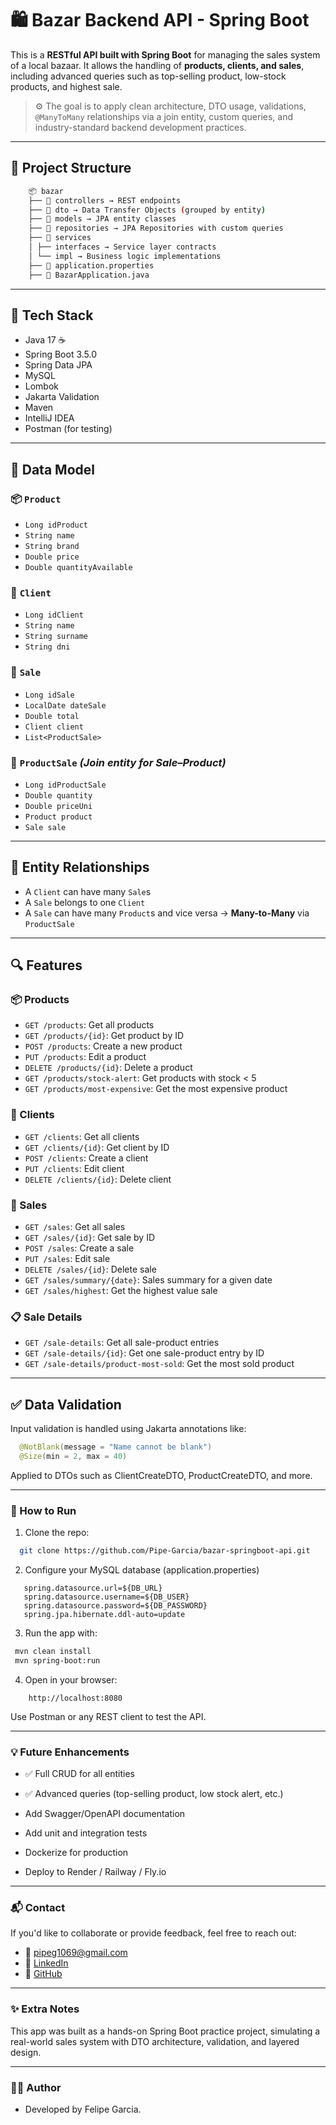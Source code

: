 # 🛍️ Bazar Backend API - Spring Boot

This is a **RESTful API built with Spring Boot** for managing the sales system of a local bazaar. It allows the handling of **products, clients, and sales**, including advanced queries such as top-selling product, low-stock products, and highest sale.

> ⚙️ The goal is to apply clean architecture, DTO usage, validations, `@ManyToMany` relationships via a join entity, custom queries, and industry-standard backend development practices.

---

## 📁 Project Structure
```bash
    📦 bazar
    ├── 📂 controllers → REST endpoints
    ├── 📂 dto → Data Transfer Objects (grouped by entity)
    ├── 📂 models → JPA entity classes
    ├── 📂 repositories → JPA Repositories with custom queries
    ├── 📂 services
    │ ├── interfaces → Service layer contracts
    │ └── impl → Business logic implementations
    ├── 📜 application.properties
    ├── 📜 BazarApplication.java
```

---

## 🔧 Tech Stack

- Java 17 ☕
- Spring Boot 3.5.0
- Spring Data JPA
- MySQL
- Lombok
- Jakarta Validation
- Maven
- IntelliJ IDEA
- Postman (for testing)

---

## 🧩 Data Model

### 📦 `Product`
- `Long idProduct`
- `String name`
- `String brand`
- `Double price`
- `Double quantityAvailable`

### 👤 `Client`
- `Long idClient`
- `String name`
- `String surname`
- `String dni`

### 🧾 `Sale`
- `Long idSale`
- `LocalDate dateSale`
- `Double total`
- `Client client`
- `List<ProductSale>`

### 🔄 `ProductSale` *(Join entity for Sale–Product)*
- `Long idProductSale`
- `Double quantity`
- `Double priceUni`
- `Product product`
- `Sale sale`

---

## 🔄 Entity Relationships

- A `Client` can have many `Sale`s
- A `Sale` belongs to one `Client`
- A `Sale` can have many `Product`s and vice versa → **Many-to-Many** via `ProductSale`

---

## 🔍 Features

### 📦 Products
- `GET /products`: Get all products
- `GET /products/{id}`: Get product by ID
- `POST /products`: Create a new product
- `PUT /products`: Edit a product
- `DELETE /products/{id}`: Delete a product
- `GET /products/stock-alert`: Get products with stock < 5
- `GET /products/most-expensive`: Get the most expensive product

### 👤 Clients
- `GET /clients`: Get all clients
- `GET /clients/{id}`: Get client by ID
- `POST /clients`: Create a client
- `PUT /clients`: Edit client
- `DELETE /clients/{id}`: Delete client

### 🧾 Sales
- `GET /sales`: Get all sales
- `GET /sales/{id}`: Get sale by ID
- `POST /sales`: Create a sale
- `PUT /sales`: Edit sale
- `DELETE /sales/{id}`: Delete sale
- `GET /sales/summary/{date}`: Sales summary for a given date
- `GET /sales/highest`: Get the highest value sale

### 📋 Sale Details
- `GET /sale-details`: Get all sale-product entries
- `GET /sale-details/{id}`: Get one sale-product entry by ID
- `GET /sale-details/product-most-sold`: Get the most sold product

---

## ✅ Data Validation

Input validation is handled using Jakarta annotations like:

```java
  @NotBlank(message = "Name cannot be blank")
  @Size(min = 2, max = 40)
```
Applied to DTOs such as ClientCreateDTO, ProductCreateDTO, and more.

---

### 🚀 How to Run

1. Clone the repo:

  ```bash
    git clone https://github.com/Pipe-Garcia/bazar-springboot-api.git
```

2. Configure your MySQL database (application.properties)

```properties
   spring.datasource.url=${DB_URL}
   spring.datasource.username=${DB_USER}
   spring.datasource.password=${DB_PASSWORD}
   spring.jpa.hibernate.ddl-auto=update    
```
3. Run the app with:

  ```bash
   mvn clean install
   mvn spring-boot:run
```

4. Open in your browser:

```arduino
    http://localhost:8080
```

Use Postman or any REST client to test the API.

---

### 💡 Future Enhancements
 - ✅ Full CRUD for all entities

 - ✅ Advanced queries (top-selling product, low stock alert, etc.)

 - Add Swagger/OpenAPI documentation

 - Add unit and integration tests

 - Dockerize for production

 - Deploy to Render / Railway / Fly.io

---

### 📬 Contact

If you'd like to collaborate or provide feedback, feel free to reach out:

 - 📧 <a href="pipeg1069@gmail.com">pipeg1069@gmail.com</a>
 - 💼 <a href="https://www.linkedin.com/in/felipe-garc%C3%ADa-dev/">LinkedIn</a>
 - 🐙 <a href="https://github.com/Pipe-Garcia">GitHub</a>

---

### ✨ Extra Notes
This app was built as a hands-on Spring Boot practice project, simulating a real-world sales system with DTO architecture, validation, and layered design.

---

### 🧑‍🎓 Author
- Developed by Felipe Garcia.
